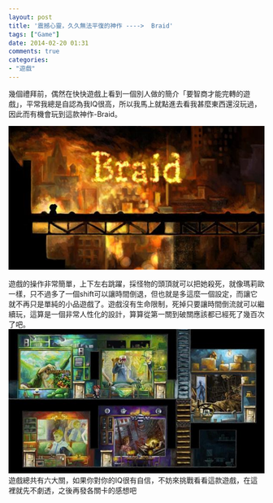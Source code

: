 ```yaml
---
layout: post
title: '震撼心靈，久久無法平復的神作 ---->  Braid'
tags: ["Game"]
date: 2014-02-20 01:31
comments: true
categories: 
- "遊戲"
---
```

幾個禮拜前，偶然在快快遊戲上看到一個別人做的簡介「要智商才能完轉的遊戲」，平常我總是自認為我IQ很高，所以我馬上就點進去看我甚麼東西還沒玩過，因此而有機會玩到這款神作-Braid。

![](/wp-content/uploads/2014/02/braid1.jpg)
<!--more-->
遊戲的操作非常簡單，上下左右跳躍，採怪物的頭頂就可以把她殺死，就像瑪莉歐一樣，只不過多了一個shift可以讓時間倒退，但也就是多這麼一個設定，而讓它就不再只是單純的小品遊戲了。遊戲沒有生命限制，死掉只要讓時間倒流就可以繼續玩，這算是一個非常人性化的設計，算算從第一關到破關應該都已經死了幾百次了吧。
![](/wp-content/uploads/2014/02/braid2.jpg)
遊戲總共有六大關，如果你對你的IQ很有自信，不妨來挑戰看看這款遊戲，在這裡就先不劇透，之後再發各關卡的感想吧


